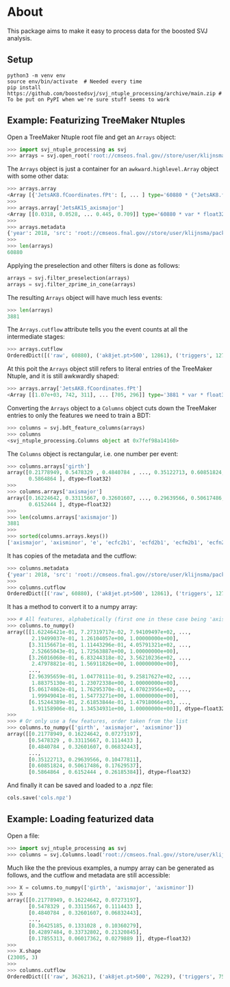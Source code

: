 # About

This package aims to make it easy to process data for the boosted SVJ analysis.


## Setup

```
python3 -m venv env
source env/bin/activate  # Needed every time
pip install https://github.com/boostedsvj/svj_ntuple_processing/archive/main.zip # To be put on PyPI when we're sure stuff seems to work
```


## Example: Featurizing TreeMaker Ntuples

Open a TreeMaker Ntuple root file and get an `Arrays` object:

```python
>>> import svj_ntuple_processing as svj
>>> arrays = svj.open_root('root://cmseos.fnal.gov//store/user/klijnsma/package_test_files/svj_ntuple_processing/madpt300_mz350_mdark10_rinv0.3.root')
```

The `Arrays` object is just a container for an `awkward.highlevel.Array` object with some other data:

```python
>>> arrays.array
<Array [{'JetsAK8.fCoordinates.fPt': [, ... ] type='60880 * {"JetsAK8.fCoordinat...'>
>>> 
>>> arrays.array['JetsAK15_axismajor']
<Array [[0.0318, 0.0528, ... 0.445, 0.709]] type='60880 * var * float32'>
>>> 
>>> arrays.metadata
{'year': 2018, 'src': 'root://cmseos.fnal.gov//store/user/klijnsma/package_test_files/svj_ntuple_processing/madpt300_mz350_mdark10_rinv0.3.root'}
>>> 
>>> len(arrays)
60880
```

Applying the preselection and other filters is done as follows:

```python
arrays = svj.filter_preselection(arrays)
arrays = svj.filter_zprime_in_cone(arrays)
```

The resulting `Arrays` object will have much less events:

```python
>>> len(arrays)
3881
```

The `Arrays.cutflow` attribute tells you the event counts at all the intermediate stages:

```python
>>> arrays.cutflow
OrderedDict([('raw', 60880), ('ak8jet.pt>500', 12861), ('triggers', 12735), ('n_ak15jets>=2', 12735), ('subl_eta<2.4', 12669), ('subl_ecf>0', 12386), ('rtx>1.1', 7711), ('nleptons=0', 7424), ('metfilter', 7352), ('preselection', 7352), ('1zprime2darkquarks', 7263), ('zdq<1.5', 3881)])
```

At this poit the `Arrays` object still refers to literal entries of the TreeMaker Ntuple, and it is still awkwardly shaped:

```python
>>> arrays.array['JetsAK8.fCoordinates.fPt']
<Array [[1.07e+03, 742, 311], ... [705, 296]] type='3881 * var * float32'> # Sometimes 3, sometimes 2
```

Converting the `Arrays` object to a `Columns` object cuts down the TreeMaker entries to only the features we need to train a BDT:

```python
>>> columns = svj.bdt_feature_columns(arrays)
>>> columns
<svj_ntuple_processing.Columns object at 0x7fef98a14160>
```

The `Columns` object is rectangular, i.e. one number per event:

```python
>>> columns.arrays['girth']
array([0.21778949, 0.5478329 , 0.4840784 , ..., 0.35122713, 0.60851824,
       0.5864864 ], dtype=float32)
>>>
>>> columns.arrays['axismajor']
array([0.16224642, 0.33115667, 0.32601607, ..., 0.29639566, 0.50617486,
       0.6152444 ], dtype=float32)
>>>
>>> len(columns.arrays['axismajor'])
3881
>>>
>>> sorted(columns.arrays.keys())
['axismajor', 'axisminor', 'e', 'ecfc2b1', 'ecfd2b1', 'ecfm2b1', 'ecfn2b2', 'eta', 'girth', 'metdphi', 'mt', 'phi', 'pt', 'ptd', 'weight']
```

It has copies of the metadata and the cutflow:

```python
>>> columns.metadata
{'year': 2018, 'src': 'root://cmseos.fnal.gov//store/user/klijnsma/package_test_files/svj_ntuple_processing/madpt300_mz350_mdark10_rinv0.3.root'}
>>>
>>> columns.cutflow
OrderedDict([('raw', 60880), ('ak8jet.pt>500', 12861), ('triggers', 12735), ('n_ak15jets>=2', 12735), ('subl_eta<2.4', 12669), ('subl_ecf>0', 12386), ('rtx>1.1', 7711), ('nleptons=0', 7424), ('metfilter', 7352), ('preselection', 7352), ('1zprime2darkquarks', 7263), ('zdq<1.5', 3881)])
```

It has a method to convert it to a numpy array:

```python
>>> # All features, alphabetically (first one in these case being 'axismajor')
>>> columns.to_numpy()
array([[1.62246421e-01, 7.27319717e-02, 7.94109497e+02, ...,
        2.19499037e-01, 1.26104057e+00, 1.00000000e+00],
       [3.31156671e-01, 1.11443296e-01, 4.05791321e+02, ...,
        2.52665043e-01, 1.72563887e+00, 1.00000000e+00],
       [3.26016068e-01, 6.83244318e-02, 3.56210236e+02, ...,
        2.47978821e-01, 1.56911826e+00, 1.00000000e+00],
       ...,
       [2.96395659e-01, 1.04778111e-01, 9.25817627e+02, ...,
        1.88375130e-01, 1.23072338e+00, 1.00000000e+00],
       [5.06174862e-01, 1.76295370e-01, 4.07023956e+02, ...,
        1.99949041e-01, 1.54773271e+00, 1.00000000e+00],
       [6.15244389e-01, 2.61853844e-01, 1.47918066e+03, ...,
        1.91158906e-01, 1.34534931e+00, 1.00000000e+00]], dtype=float32)
>>>
>>> # Or only use a few features, order taken from the list
>>> columns.to_numpy(['girth', 'axismajor', 'axisminor'])
array([[0.21778949, 0.16224642, 0.07273197],
       [0.5478329 , 0.33115667, 0.1114433 ],
       [0.4840784 , 0.32601607, 0.06832443],
       ...,
       [0.35122713, 0.29639566, 0.10477811],
       [0.60851824, 0.50617486, 0.17629537],
       [0.5864864 , 0.6152444 , 0.26185384]], dtype=float32)
```

And finally it can be saved and loaded to a .npz file:

```python
cols.save('cols.npz')
```


## Example: Loading featurized data

Open a file:

```python
>>> import svj_ntuple_processing as svj
>>> columns = svj.Columns.load('root://cmseos.fnal.gov//store/user/klijnsma/package_test_files/svj_ntuple_processing/madpt300_mz350_mdark10_rinv0.3.npz')
```

Much like the the previous examples, a numpy array can be generated as follows, and the cutflow and metadata are still accessible:

```python
>>> X = columns.to_numpy(['girth', 'axismajor', 'axisminor'])
>>> X
array([[0.21778949, 0.16224642, 0.07273197],
       [0.5478329 , 0.33115667, 0.1114433 ],
       [0.4840784 , 0.32601607, 0.06832443],
       ...,
       [0.36425185, 0.1331028 , 0.10360279],
       [0.42897484, 0.33732802, 0.21320845],
       [0.17855313, 0.06017362, 0.0279889 ]], dtype=float32)
>>>
>>> X.shape
(23005, 3)
>>>
>>> columns.cutflow
OrderedDict([('raw', 362621), ('ak8jet.pt>500', 76229), ('triggers', 75436), ('n_ak15jets>=2', 75432), ('subl_eta<2.4', 75008), ('subl_ecf>0', 73337), ('rtx>1.1', 45392), ('nleptons=0', 43728), ('metfilter', 43187), ('preselection', 43187), ('1zprime2darkquarks', 42645), ('zdq<1.5', 23005)])
```
